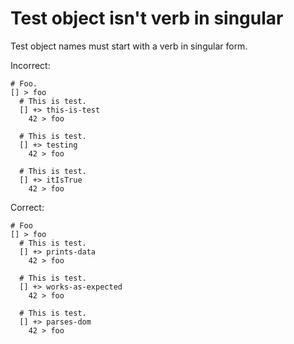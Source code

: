 # Test object isn't verb in singular

Test object names must start with a verb in singular form.

Incorrect:

```eo
# Foo.
[] > foo
  # This is test.
  [] +> this-is-test
    42 > foo

  # This is test.
  [] +> testing
    42 > foo

  # This is test.
  [] +> itIsTrue
    42 > foo
```

Correct:

```eo
# Foo
[] > foo
  # This is test.
  [] +> prints-data
    42 > foo

  # This is test.
  [] +> works-as-expected
    42 > foo

  # This is test.
  [] +> parses-dom
    42 > foo
```
